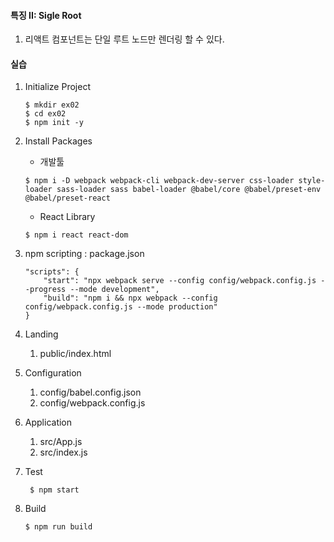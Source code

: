 #### 특징 II: Sigle Root
1. 리액트 컴포넌트는 단일 루트 노드만 렌더링 할 수 있다.

#### 실습
1. Initialize Project

    ```    
    $ mkdir ex02
    $ cd ex02
    $ npm init -y 
    ```

2. Install Packages
    - 개발툴

    ```
    $ npm i -D webpack webpack-cli webpack-dev-server css-loader style-loader sass-loader sass babel-loader @babel/core @babel/preset-env @babel/preset-react
    ```

    - React Library

   ```
   $ npm i react react-dom
   ```

3. npm scripting : package.json

    ```
    "scripts": {
        "start": "npx webpack serve --config config/webpack.config.js --progress --mode development",
        "build": "npm i && npx webpack --config config/webpack.config.js --mode production"
    }  
    ```

4. Landing

    1) public/index.html

5. Configuration

    1) config/babel.config.json
    2) config/webpack.config.js

6. Application
    
    1) src/App.js
    2) src/index.js

7. Test

   ```
    $ npm start
   ```

8. Build

   ```
   $ npm run build 
   ```
